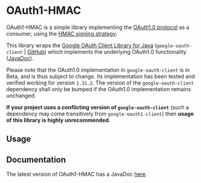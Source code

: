 # OAuth1-HMAC

OAuth1-HMAC is a simple library implementing the [OAuth1.0 protocol](https://en.wikipedia.org/wiki/OAuth) as a consumer, using the [HMAC signing strategy](https://en.wikipedia.org/wiki/HMAC).

This library wraps the [Google OAuth Client Library for Java](https://developers.google.com/api-client-library/java/google-oauth-java-client) (`google-oauth-client` | [GitHub](https://github.com/googleapis/google-oauth-java-client)) which implements the underlying OAuth1.0 functionality ([JavaDoc](https://googleapis.dev/java/google-oauth-client/1.25.0/com/google/api/client/auth/oauth/package-summary.html)).

Please note that the OAuth1.0 implementation in `google-oauth-client` is in Beta, and is thus subject to change. Its implementation has been tested and verified working for version `1.31.2`. The version of the `google-oauth-client` dependency shall only be bumped if the OAuth1.0 implementation remains unchanged.
 
 **If your project uses a conflicting version of `google-oauth-client`** (such a dependency may come transitively from `google-oauth1-client`) then **usage of this library is highly unrecommended**.
 
 ## Usage
 
 ## Documentation
 
 The latest version of OAuth1-HMAC has a JavaDoc [here](https://omarathon.github.io/oauth1-hmac/).

